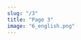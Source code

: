 ```yaml
---
slug: "/3"
title: "Page 3"
image: "6_english.png"
---
```



<!-- ---
slug: "/third-image"
date: "2019-01-18"
title: "Our third image"
---

#Sup

hipster hipsum .co
Meditation art party heirloom in woke, pitchfork vinyl church-key tousled. Retro vape keytar pork belly ramps. Pabst chicharrones vexillologist aliquip. Health goth fugiat squid kogi labore sriracha ipsum bespoke narwhal ennui next level chicharrones mumblecore. Distillery bushwick readymade, man bun non pinterest disrupt laborum organic offal migas sed. -->